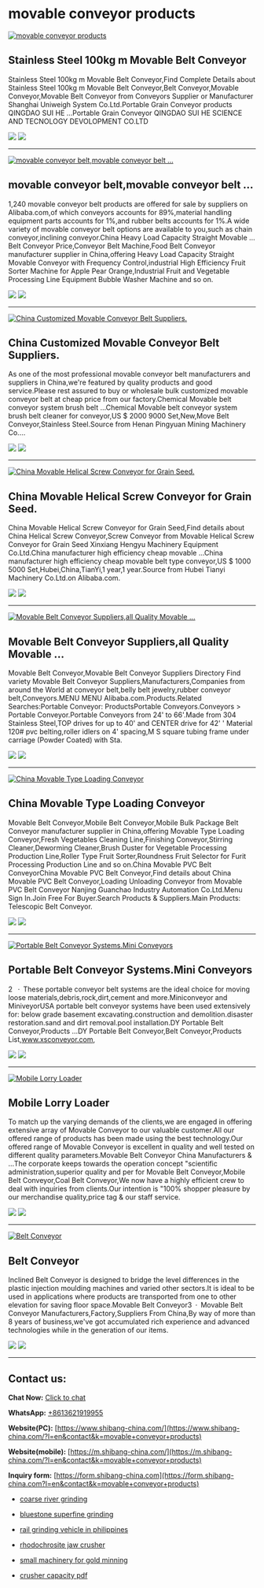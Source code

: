 # movable conveyor products

<a href="https://swt.shibang-china.com/?l=en&img&k=movable+conveyor+products" target="_blank">![movable conveyor products](http://static.shibang-china.com/all-800x300/188.jpg)</a>

## Stainless Steel 100kg m Movable Belt Conveyor
Stainless Steel 100kg m Movable Belt Conveyor,Find Complete Details about Stainless Steel 100kg m Movable Belt Conveyor,Belt Conveyor,Movable Conveyor,Movable Belt Conveyor from Conveyors Supplier or Manufacturer Shanghai Uniweigh System Co.Ltd.Portable Grain Conveyor products QINGDAO SUI HE …Portable Grain Conveyor QINGDAO SUI HE SCIENCE AND TECNOLOGY DEVOLOPMENT CO.LTD


<a href="https://whatsapp.shibangsoft.com/WhatsApp.php" target="_blank" title="WhatsApp">![](http://static.shibang-china.com/icon/whatsapp.png)</a> <a href="https://swt.shibang-china.com/?l=en&icon&k=movable+conveyor+products" target="_blank">![](http://static.shibang-china.com/icon/chat-en.png)</a>

---

<a href="https://swt.shibang-china.com/?l=en&img&k=movable+conveyor+products" target="_blank">![movable conveyor belt,movable conveyor belt …](http://static.shibang-china.com/all-800x300/1454.jpg)</a>

## movable conveyor belt,movable conveyor belt …
1,240 movable conveyor belt products are offered for sale by suppliers on Alibaba.com,of which conveyors accounts for 89%,material handling equipment parts accounts for 1%,and rubber belts accounts for 1%.A wide variety of movable conveyor belt options are available to you,such as chain conveyor,inclining conveyor.China Heavy Load Capacity Straight Movable …Belt Conveyor Price,Conveyor Belt Machine,Food Belt Conveyor manufacturer supplier in China,offering Heavy Load Capacity Straight Movable Conveyor with Frequency Control,industrial High Efficiency Fruit Sorter Machine for Apple Pear Orange,Industrial Fruit and Vegetable Processing Line Equipment Bubble Washer Machine and so on.


<a href="https://whatsapp.shibangsoft.com/WhatsApp.php" target="_blank" title="WhatsApp">![](http://static.shibang-china.com/icon/whatsapp.png)</a> <a href="https://swt.shibang-china.com/?l=en&icon&k=movable+conveyor+products" target="_blank">![](http://static.shibang-china.com/icon/chat-en.png)</a>

---

<a href="https://swt.shibang-china.com/?l=en&img&k=movable+conveyor+products" target="_blank">![China Customized Movable Conveyor Belt Suppliers.](http://static.shibang-china.com/all-800x300/330.jpg)</a>

## China Customized Movable Conveyor Belt Suppliers.
As one of the most professional movable conveyor belt manufacturers and suppliers in China,we're featured by quality products and good service.Please rest assured to buy or wholesale bulk customized movable conveyor belt at cheap price from our factory.Chemical Movable belt conveyor system brush belt …Chemical Movable belt conveyor system brush belt cleaner for conveyor,US $ 2000 9000 Set,New,Move Belt Conveyor,Stainless Steel.Source from Henan Pingyuan Mining Machinery Co.…


<a href="https://whatsapp.shibangsoft.com/WhatsApp.php" target="_blank" title="WhatsApp">![](http://static.shibang-china.com/icon/whatsapp.png)</a> <a href="https://swt.shibang-china.com/?l=en&icon&k=movable+conveyor+products" target="_blank">![](http://static.shibang-china.com/icon/chat-en.png)</a>

---

<a href="https://swt.shibang-china.com/?l=en&img&k=movable+conveyor+products" target="_blank">![China Movable Helical Screw Conveyor for Grain Seed.](http://static.shibang-china.com/all-800x300/1058.jpg)</a>

## China Movable Helical Screw Conveyor for Grain Seed.
China Movable Helical Screw Conveyor for Grain Seed,Find details about China Helical Screw Conveyor,Screw Conveyor from Movable Helical Screw Conveyor for Grain Seed Xinxiang Hengyu Machinery Equipment Co.Ltd.China manufacturer high efficiency cheap movable …China manufacturer high efficiency cheap movable belt type conveyor,US $ 1000 5000 Set,Hubei,China,TianYi,1 year,1 year.Source from Hubei Tianyi Machinery Co.Ltd.on Alibaba.com.


<a href="https://whatsapp.shibangsoft.com/WhatsApp.php" target="_blank" title="WhatsApp">![](http://static.shibang-china.com/icon/whatsapp.png)</a> <a href="https://swt.shibang-china.com/?l=en&icon&k=movable+conveyor+products" target="_blank">![](http://static.shibang-china.com/icon/chat-en.png)</a>

---

<a href="https://swt.shibang-china.com/?l=en&img&k=movable+conveyor+products" target="_blank">![Movable Belt Conveyor Suppliers,all Quality Movable …](http://static.shibang-china.com/all-800x300/267.jpg)</a>

## Movable Belt Conveyor Suppliers,all Quality Movable …
Movable Belt Conveyor,Movable Belt Conveyor Suppliers Directory Find variety Movable Belt Conveyor Suppliers,Manufacturers,Companies from around the World at conveyor belt,belly belt jewelry,rubber conveyor belt,Conveyors.MENU MENU Alibaba.com.Products.Related Searches:Portable Conveyor: ProductsPortable Conveyors.Conveyors &gt; Portable Conveyor.Portable Conveyors from 24' to 66'.Made from 304 Stainless Steel,TOP drives for up to 40' and CENTER drive for 42' ' Material 120# pvc belting,roller idlers on 4' spacing,M S square tubing frame under carriage (Powder Coated) with Sta.


<a href="https://whatsapp.shibangsoft.com/WhatsApp.php" target="_blank" title="WhatsApp">![](http://static.shibang-china.com/icon/whatsapp.png)</a> <a href="https://swt.shibang-china.com/?l=en&icon&k=movable+conveyor+products" target="_blank">![](http://static.shibang-china.com/icon/chat-en.png)</a>

---

<a href="https://swt.shibang-china.com/?l=en&img&k=movable+conveyor+products" target="_blank">![China Movable Type Loading Conveyor](http://static.shibang-china.com/all-800x300/529.jpg)</a>

## China Movable Type Loading Conveyor
Movable Belt Conveyor,Mobile Belt Conveyor,Mobile Bulk Package Belt Conveyor manufacturer supplier in China,offering Movable Type Loading Conveyor,Fresh Vegetables Cleaning Line,Finishing Conveyor,Stirring Cleaner,Deworming Cleaner,Brush Duster for Vegetable Processing Production Line,Roller Type Fruit Sorter,Roundness Fruit Selector for Furit Processing Production Line and so on.China Movable PVC Belt ConveyorChina Movable PVC Belt Conveyor,Find details about China Movable PVC Belt Conveyor,Loading Unloading Conveyor from Movable PVC Belt Conveyor Nanjing Guanchao Industry Automation Co.Ltd.Menu Sign In.Join Free For Buyer.Search Products &amp; Suppliers.Main Products: Telescopic Belt Conveyor.


<a href="https://whatsapp.shibangsoft.com/WhatsApp.php" target="_blank" title="WhatsApp">![](http://static.shibang-china.com/icon/whatsapp.png)</a> <a href="https://swt.shibang-china.com/?l=en&icon&k=movable+conveyor+products" target="_blank">![](http://static.shibang-china.com/icon/chat-en.png)</a>

---

<a href="https://swt.shibang-china.com/?l=en&img&k=movable+conveyor+products" target="_blank">![Portable Belt Conveyor Systems.Mini Conveyors](http://static.shibang-china.com/all-800x300/1439.jpg)</a>

## Portable Belt Conveyor Systems.Mini Conveyors
2 &ensp;&#0183;&ensp;These portable conveyor belt systems are the ideal choice for moving loose materials,debris,rock,dirt,cement and more.Miniconveyor and MiniveyorUSA portable belt conveyor systems have been used extensively for: below grade basement excavating.construction and demolition.disaster restoration.sand and dirt removal.pool installation.DY Portable Belt Conveyor,Products …DY Portable Belt Conveyor,Belt Conveyor,Products List,www.xsconveyor.com,


<a href="https://whatsapp.shibangsoft.com/WhatsApp.php" target="_blank" title="WhatsApp">![](http://static.shibang-china.com/icon/whatsapp.png)</a> <a href="https://swt.shibang-china.com/?l=en&icon&k=movable+conveyor+products" target="_blank">![](http://static.shibang-china.com/icon/chat-en.png)</a>

---

<a href="https://swt.shibang-china.com/?l=en&img&k=movable+conveyor+products" target="_blank">![Mobile Lorry Loader](http://static.shibang-china.com/all-800x300/146.jpg)</a>

## Mobile Lorry Loader
To match up the varying demands of the clients,we are engaged in offering extensive array of Movable Conveyor to our valuable customer.All our offered range of products has been made using the best technology.Our offered range of Movable Conveyor is excellent in quality and well tested on different quality parameters.Movable Belt Conveyor China Manufacturers &amp; …The corporate keeps towards the operation concept &quot;scientific administration,superior quality and per for Movable Belt Conveyor,Mobile Belt Conveyor,Coal Belt Conveyor,We now have a highly efficient crew to deal with inquiries from clients.Our intention is &quot;100% shopper pleasure by our merchandise quality,price tag &amp; our staff service.


<a href="https://whatsapp.shibangsoft.com/WhatsApp.php" target="_blank" title="WhatsApp">![](http://static.shibang-china.com/icon/whatsapp.png)</a> <a href="https://swt.shibang-china.com/?l=en&icon&k=movable+conveyor+products" target="_blank">![](http://static.shibang-china.com/icon/chat-en.png)</a>

---

<a href="https://swt.shibang-china.com/?l=en&img&k=movable+conveyor+products" target="_blank">![Belt Conveyor](http://static.shibang-china.com/all-800x300/200.jpg)</a>

## Belt Conveyor
Inclined Belt Conveyor is designed to bridge the level differences in the plastic injection moulding machines and varied other sectors.It is ideal to be used in applications where products are transported from one to other elevation for saving floor space.Movable Belt Conveyor3&ensp;&#0183;&ensp;Movable Belt Conveyor Manufacturers,Factory,Suppliers From China,By way of more than 8 years of business,we've got accumulated rich experience and advanced technologies while in the generation of our items.


<a href="https://whatsapp.shibangsoft.com/WhatsApp.php" target="_blank" title="WhatsApp">![](http://static.shibang-china.com/icon/whatsapp.png)</a> <a href="https://swt.shibang-china.com/?l=en&icon&k=movable+conveyor+products" target="_blank">![](http://static.shibang-china.com/icon/chat-en.png)</a>

---
## Contact us:

**Chat Now:** [Click to chat](https://swt.shibang-china.com?l=en&contact&k=movable+conveyor+products)

**WhatsApp:**  [+8613621919955](https://whatsapp.shibangsoft.com/WhatsApp.php)

**Website(PC):** [https://www.shibang-china.com/](https://www.shibang-china.com/?l=en&contact&k=movable+conveyor+products)

**Website(mobile):** [https://m.shibang-china.com/](https://m.shibang-china.com/?l=en&contact&k=movable+conveyor+products)

**Inquiry form:** [https://form.shibang-china.com](https://form.shibang-china.com?l=en&contact&k=movable+conveyor+products)

* [coarse river grinding](../159/coarse%20river%20grinding.md)

* [bluestone superfine grinding](../153/bluestone%20superfine%20grinding.md)

* [rail grinding vehicle in philippines](../158/rail%20grinding%20vehicle%20in%20philippines.md)

* [rhodochrosite jaw crusher](../155/rhodochrosite%20jaw%20crusher.md)

* [small machinery for gold minning](../153/small%20machinery%20for%20gold%20minning.md)

* [crusher capacity pdf](../159/crusher%20capacity%20pdf.md)